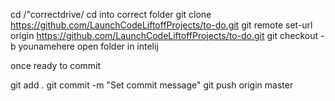 cd /"correctdrive/
cd into correct folder
git clone https://github.com/LaunchCodeLiftoffProjects/to-do.git
git remote set-url origin https://github.com/LaunchCodeLiftoffProjects/to-do.git
git checkout -b younamehere
open folder in intelij


once ready to commit 

git add .
git commit -m "Set commit message"
git push origin master